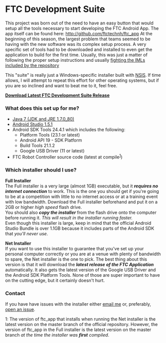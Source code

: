 # FTC Development Suite
This project was born out of the need to have an easy button that would setup all the tools necessary to start developing the FTC Android App. The app itself can be found here: http://github.com/ftctechnh/ftc_app
At the beginning of this season, the largest problem that teams seemed to be having with the new software was its complex setup process. A very specific set of tools had to be downloaded and installed to even get the application to build for the first time. Usually, this was just a matter of following the proper setup instructions and usually [fighting the IMLs included by the repository](https://github.com/ftctechnh/ftc_app/pull/12#issuecomment-153127094)  
  
This "suite" is really just a Windows-specific installer built with [NSIS]([http://nsis.sourceforge.net/).  If time allows, I will attempt to repeat this effort for other operating systems, but if you are so inclined  and want to beat me to it, feel free.  

[**Download Latest FTC Development Suite Release**](https://github.com/JacobAMason/FTCDevSuite/releases/latest)

### What does this set up for me?

 - [Java 7 (JDK and JRE 1.7.0_80)](http://www.oracle.com/technetwork/java/javase/downloads/jdk7-downloads-1880260.html)
 - [Android Studio 1.5.1](https://sites.google.com/a/android.com/tools/download/studio/builds/1-5-1)
 - Android SDK Tools 24.4.1 which includes the following:
   - Platform Tools (23.1 or latest)
   - Android API 19 - SDK Platform
   - Build Tools 21.1.2
   - Google USB Driver (11 or latest)
 - FTC Robot Controller source code (latest at compile<sup>[1](#latest-at-compile)</sup>)

### Which installer should I use?
**Full Installer**  
The Full installer is a very large (almost 1GB) executable, but it ***requires no internet connection*** to work. This is the one you should get if you're going to be at a competition with little to no internet access or at a training event with low bandwidth. Download the Full installer beforehand and put it on a 2GB or higher *high speed* flash drive.  
You should also ***copy the installer*** from the flash drive onto the computer before running it. *This will result in the installer running faster.*  
Even though this installer is large, keep in mind that the official Android Studio Bundle is over 1.1GB because it includes parts of the Android SDK that *you'll never use*.

**Net Installer**  
If you want to use this installer to guarantee that you've set up your personal computer correctly or you are at a venue with plenty of bandwidth to spare, the Net installer is the one to pick. The best thing about this version is that it will download the ***latest release of the FTC Application*** automatically.  It also gets the latest version of the Google USB Driver and the Android SDK Platform Tools.  None of those are super important to have on the cutting edge, but it certainly doesn't hurt.

### Contact
If you have have issues with the installer either [email me](mailto:jacob@jacobmason.net) or, preferably, [open an issue](https://github.com/JacobAMason/FTCDevSuite/issues/new).


<a name="latest-at-compile">1</a>: The version of ftc_app that installs when running the Net installer is the latest version on the master branch of the official repository. However, the version of ftc_app in the Full installer is the latest version on the master branch *at the time the installer was* ***first*** *compiled*.
